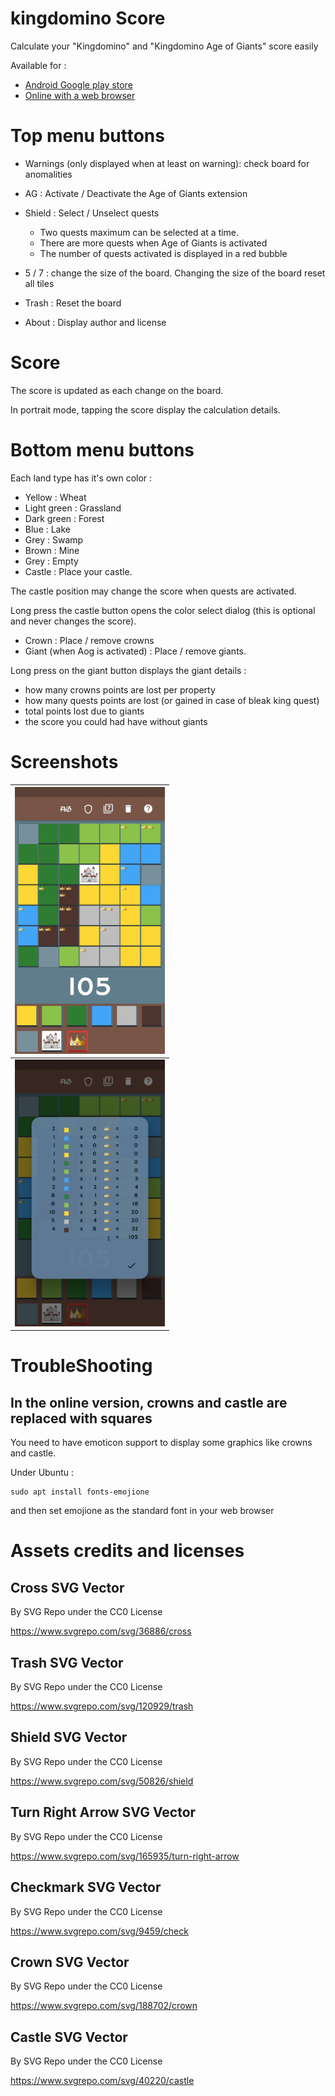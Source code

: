 # kingdomino Score

Calculate your "Kingdomino" and "Kingdomino Age of Giants" score easily

Available for :

* [Android Google play store](https://play.google.com/store/apps/details?id=fr.odrevet.kingdomino_score_count)
* [Online with a web browser](https://odrevet.github.io/kingdomino_score)

# Top menu buttons

* Warnings (only displayed when at least on warning): check board for anomalities
* AG : Activate / Deactivate the Age of Giants extension
* Shield : Select / Unselect quests
    * Two quests maximum can be selected at a time.
    * There are more quests when Age of Giants is activated
    * The number of quests activated is displayed in a red bubble

* 5 / 7 : change the size of the board. Changing the size of the board reset all tiles
* Trash : Reset the board
* About : Display author and license

# Score

The score is updated as each change on the board.

In portrait mode, tapping the score display the calculation details. 

# Bottom menu buttons

Each land type has it's own color :

* Yellow : Wheat
* Light green : Grassland
* Dark green : Forest
* Blue : Lake
* Grey : Swamp
* Brown : Mine
* Grey : Empty
* Castle : Place your castle.

The castle position may change the score when quests are activated.

Long press the castle button opens the color select dialog (this is optional and never changes the score).

* Crown : Place / remove crowns
* Giant (when Aog is activated) : Place / remove giants.

Long press on the giant button displays the giant details :
* how many crowns points are lost per property
* how many quests points are lost (or gained in case of bleak king quest)
* total points lost due to giants
* the score you could had have without giants

# Screenshots

|  <img src="fastlane/metadata/android/en-US/images/phoneScreenshots/board.jpg" width="240px" /> |
|---|
| <img src="fastlane/metadata/android/en-US/images/phoneScreenshots/score.jpg" width="240px" />  |

# TroubleShooting

## In the online version, crowns and castle are replaced with squares

You need to have emoticon support to display some graphics like crowns and castle.

Under Ubuntu :

```
sudo apt install fonts-emojione
```

and then set emojione as the standard font in your web browser


# Assets credits and licenses

## Cross SVG Vector

By SVG Repo under the CC0 License

https://www.svgrepo.com/svg/36886/cross

## Trash SVG Vector

By SVG Repo under the CC0 License

https://www.svgrepo.com/svg/120929/trash

## Shield SVG Vector

By SVG Repo under the CC0 License

https://www.svgrepo.com/svg/50826/shield

## Turn Right Arrow SVG Vector

By SVG Repo under the CC0 License

https://www.svgrepo.com/svg/165935/turn-right-arrow

## Checkmark SVG Vector

By SVG Repo under the CC0 License

https://www.svgrepo.com/svg/9459/check

## Crown SVG Vector

By SVG Repo under the CC0 License

https://www.svgrepo.com/svg/188702/crown

## Castle SVG Vector

By SVG Repo under the CC0 License

https://www.svgrepo.com/svg/40220/castle